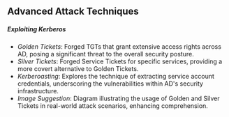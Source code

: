 ## Advanced Attack Techniques

##### Exploiting Kerberos

- *Golden Tickets*: Forged TGTs that grant extensive access rights across AD, posing a significant threat to the overall security posture.
- *Silver Tickets*: Forged Service Tickets for specific services, providing a more covert alternative to Golden Tickets.
- *Kerberoasting*: Explores the technique of extracting service account credentials, underscoring the vulnerabilities within AD's security infrastructure.
- *Image Suggestion*: Diagram illustrating the usage of Golden and Silver Tickets in real-world attack scenarios, enhancing comprehension.

